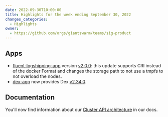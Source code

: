 ```yaml
---
date: 2022-09-30T10:00:00
title: Highlights for the week ending September 30, 2022
changes_categories:
  - Highlights
owner:
  - https://github.com/orgs/giantswarm/teams/sig-product
---
```


## Apps
- [fluent-logshipping-app](https://github.com/giantswarm/fluent-logshipping-app) version [v2.0.0](https://github.com/giantswarm/fluent-logshipping-app/blob/master/CHANGELOG.md#200---2022-09-28): this update supports CRI instead of the docker Format and changes the storage path to not use a tmpfs to not overload the nodes.
- [dex-app](https://github.com/giantswarm/dex-app) now provides Dex [v2.34.0](https://github.com/dexidp/dex/releases/tag/v2.34.0).

## Documentation

You'll now find information about our [Cluster API architecture](https://docs.giantswarm.io/general/architecture/capi/) in our docs.
